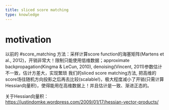 ```yaml
---
title: sliced score matching
type: knowledge
---
```


# motivation
以前的 #score_matching 方法：采样计算score function的海塞矩阵(Martens et al., 2012)，开销非常大！限制只能使用低维数据；approximate backpropagation(Kingma & LeCun, 2010), denoising(Vincent, 2011)参数估计不一致，估计方差大，实现繁琐
我们的sliced score matching方法, 把高维的score场往随机方向投影之后再去比较(scalable!)，极大程度减小了开销(只需计算Hessian向量积)，使得能用在高维数据上！并且估计是一致、渐进正态的。

关于Hessian向量积：https://justindomke.wordpress.com/2009/01/17/hessian-vector-products/